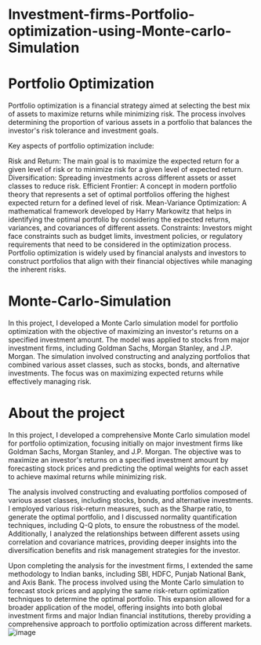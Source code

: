 # Investment-firms-Portfolio-optimization-using-Monte-carlo-Simulation
# Portfolio Optimization
Portfolio optimization is a financial strategy aimed at selecting the best mix of assets to maximize returns while minimizing risk. The process involves determining the proportion of various assets in a portfolio that balances the investor's risk tolerance and investment goals.

Key aspects of portfolio optimization include:

Risk and Return: The main goal is to maximize the expected return for a given level of risk or to minimize risk for a given level of expected return.
Diversification: Spreading investments across different assets or asset classes to reduce risk.
Efficient Frontier: A concept in modern portfolio theory that represents a set of optimal portfolios offering the highest expected return for a defined level of risk.
Mean-Variance Optimization: A mathematical framework developed by Harry Markowitz that helps in identifying the optimal portfolio by considering the expected returns, variances, and covariances of different assets.
Constraints: Investors might face constraints such as budget limits, investment policies, or regulatory requirements that need to be considered in the optimization process.
Portfolio optimization is widely used by financial analysts and investors to construct portfolios that align with their financial objectives while managing the inherent risks.
# Monte-Carlo-Simulation
In this project, I developed a Monte Carlo simulation model for portfolio optimization with the objective of maximizing an investor's returns on a specified investment amount. The model was applied to stocks from major investment firms, including Goldman Sachs, Morgan Stanley, and J.P. Morgan. The simulation involved constructing and analyzing portfolios that combined various asset classes, such as stocks, bonds, and alternative investments. The focus was on maximizing expected returns while effectively managing risk.
# About the project
In this project, I developed a comprehensive Monte Carlo simulation model for portfolio optimization, focusing initially on major investment firms like Goldman Sachs, Morgan Stanley, and J.P. Morgan. The objective was to maximize an investor's returns on a specified investment amount by forecasting stock prices and predicting the optimal weights for each asset to achieve maximal returns while minimizing risk.

The analysis involved constructing and evaluating portfolios composed of various asset classes, including stocks, bonds, and alternative investments. I employed various risk-return measures, such as the Sharpe ratio, to generate the optimal portfolio, and I discussed normality quantification techniques, including Q-Q plots, to ensure the robustness of the model. Additionally, I analyzed the relationships between different assets using correlation and covariance matrices, providing deeper insights into the diversification benefits and risk management strategies for the investor.

Upon completing the analysis for the investment firms, I extended the same methodology to Indian banks, including SBI, HDFC, Punjab National Bank, and Axis Bank. The process involved using the Monte Carlo simulation to forecast stock prices and applying the same risk-return optimization techniques to determine the optimal portfolio. This expansion allowed for a broader application of the model, offering insights into both global investment firms and major Indian financial institutions, thereby providing a comprehensive approach to portfolio optimization across different markets.
![image](https://github.com/user-attachments/assets/111072a6-d8a0-40fa-b642-949ac91734b3)
